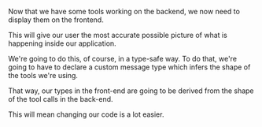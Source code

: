 Now that we have some tools working on the backend, we now need to display them on the frontend.

This will give our user the most accurate possible picture of what is happening inside our application.

We're going to do this, of course, in a type-safe way. To do that, we're going to have to declare a custom message type which infers the shape of the tools we're using.

That way, our types in the front-end are going to be derived from the shape of the tool calls in the back-end.

This will mean changing our code is a lot easier.
